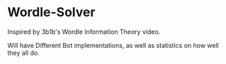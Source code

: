 # Wordle-Solver
Inspired by 3b1b's Wordle Information Theory video.

Will have Different Bot implementations, 
as well as statistics on how well they all do.
